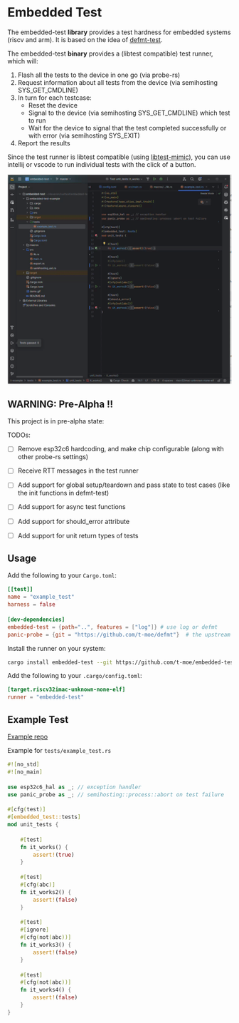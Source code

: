 # Embedded Test

The embedded-test **library** provides a test hardness for embedded systems (riscv and arm). It is based on the idea of [defmt-test](https://crates.io/crates/defmt-test).

The embedded-test **binary** provides a (libtest compatible) test runner, which will:
1. Flash all the tests to the device in one go (via probe-rs)
2. Request information about all tests from the device (via semihosting SYS_GET_CMDLINE)
3. In turn for each testcase: 
   - Reset the device
   - Signal to the device (via semihosting SYS_GET_CMDLINE) which test to run
   - Wait for the device to signal that the test completed successfully or with error (via semihosting SYS_EXIT)
4. Report the results

Since the test runner is libtest compatible (using [libtest-mimic](https://crates.io/crates/libtest-mimic)), you can use intellij or vscode to run individual tests with the click of a button.

![](./demo.gif)


## WARNING: Pre-Alpha !!
This project is in pre-alpha state:

TODOs:
* [ ] Remove esp32c6 hardcoding, and make chip configurable (along with other probe-rs settings)
* [ ] Receive RTT messages in the test runner
* [ ] Add support for global setup/teardown and pass state to test cases (like the init functions in defmt-test)
* [ ] Add support for async test functions
* [ ] Add support for should_error attribute
* [ ] Add support for unit return types of tests


## Usage

Add the following to your `Cargo.toml`:

```toml
[[test]]
name = "example_test"
harness = false

[dev-dependencies]
embedded-test = {path="..", features = ["log"]} # use log or defmt
panic-probe = {git = "https://github.com/t-moe/defmt"}  # the upstream create does not support riscv yet
```

Install the runner on your system:
```bash 
cargo install embedded-test --git https://github.com/t-moe/embedded-test
```

Add the following to your `.cargo/config.toml`:

```toml
[target.riscv32imac-unknown-none-elf]
runner = "embedded-test"
```


## Example Test

[Example repo](https://github.com/t-moe/embedded-test-example)

Example for `tests/example_test.rs`

```rust 
#![no_std]
#![no_main]

use esp32c6_hal as _; // exception handler
use panic_probe as _; // semihosting::process::abort on test failure

#[cfg(test)]
#[embedded_test::tests]
mod unit_tests {

    #[test]
    fn it_works() {
        assert!(true)
    }

    #[test]
    #[cfg(abc)]
    fn it_works2() {
        assert!(false)
    }

    #[test]
    #[ignore]
    #[cfg(not(abc))]
    fn it_works3() {
        assert!(false)
    }

    #[test]
    #[cfg(not(abc))]
    fn it_works4() {
        assert!(false)
    }
}
```

